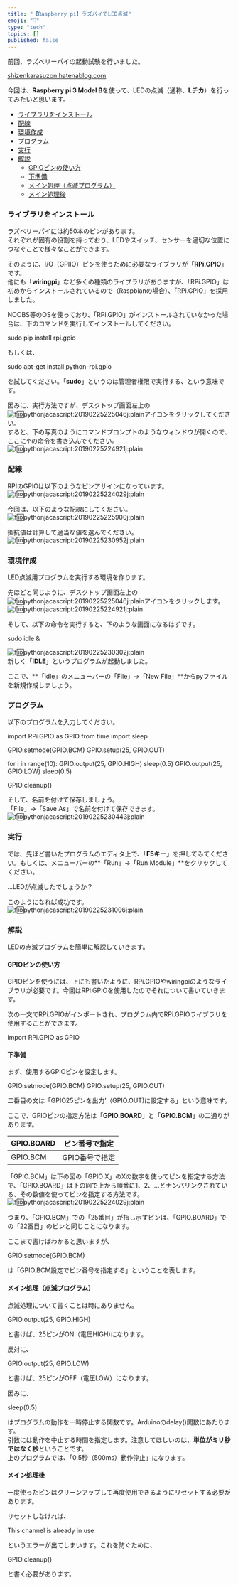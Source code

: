 ```yaml
---
title: "【Raspberry pi】ラズパイでLED点滅"
emoji: "🤖"
type: "tech"
topics: []
published: false
---
```


前回、ラズベリーパイの起動試験を行いました。

[shizenkarasuzon.hatenablog.com](https://shizenkarasuzon.hatenablog.com/entry/2019/01/25/093759)

今回は、**Raspberry pi 3 Model B**を使って、LEDの点滅（通称、**Lチカ**）を行ってみたいと思います。

* [ライブラリをインストール](#ライブラリをインストール)
* [配線](#配線)
* [環境作成](#環境作成)
* [プログラム](#プログラム)
* [実行](#実行)
* [解説](#解説)  
   * [GPIOピンの使い方](#GPIOピンの使い方)  
   * [下準備](#下準備)  
   * [メイン処理（点滅プログラム）](#メイン処理点滅プログラム)  
   * [メイン処理後](#メイン処理後)

### ライブラリをインストール

ラズベリーパイには約50本のピンがあります。  
それぞれが固有の役割を持っており、LEDやスイッチ、センサーを適切な位置につなぐことで様々なことができます。

そのように、I/O（GPIIO）ピンを使うために必要なライブラリが「**RPi.GPIO**」です。  
他にも「**wiringpi**」など多くの種類のライブラリがありますが、「RPi.GPIO」は初めからインストールされているので（Raspbianの場合）、「RPi.GPIO」を採用しました。

NOOBS等のOSを使っており、「RPi.GPIO」がインストールされていなかった場合は、下のコマンドを実行してインストールしてください。  
  
sudo pip install rpi.gpio

もしくは、

sudo apt-get install python-rpi.gpio

を試してください。「**sudo**」というのは管理者権限で実行する、という意味です。
  
  
因みに、実行方法ですが、デスクトップ画面左上の![f:id:pythonjacascript:20190225225046j:plain](/images/ppythonjacascript2019022520190225225046.jpg "f:id:pythonjacascript:20190225225046j:plain")アイコンをクリックしてください。  
すると、下の写真のようにコマンドプロンプトのようなウィンドウが開くので、ここに↑の命令を書き込んでください。  
![f:id:pythonjacascript:20190225224921j:plain](/images/ppythonjacascript2019022520190225224921.jpg "f:id:pythonjacascript:20190225224921j:plain")  
  
  
### 配線

RPIのGPIOは以下のようなピンアサインになっています。  
![f:id:pythonjacascript:20190225224029j:plain](/images/ppythonjacascript2019022520190225224029.jpg "f:id:pythonjacascript:20190225224029j:plain")  

  
今回は、以下のような配線にしてください。  
![f:id:pythonjacascript:20190225225900j:plain](/images/ppythonjacascript2019022520190225225900.jpg "f:id:pythonjacascript:20190225225900j:plain")  

  
抵抗値は計算して適当な値を選んでください。  
![f:id:pythonjacascript:20190225230952j:plain](/images/ppythonjacascript2019022520190225230952.jpg "f:id:pythonjacascript:20190225230952j:plain")  
  
  
### 環境作成

LED点滅用プログラムを実行する環境を作ります。

先ほどと同じように、デスクトップ画面左上の![f:id:pythonjacascript:20190225225046j:plain](/images/ppythonjacascript2019022520190225225046.jpg "f:id:pythonjacascript:20190225225046j:plain")アイコンをクリックします。  
![f:id:pythonjacascript:20190225224921j:plain](/images/ppythonjacascript2019022520190225224921.jpg "f:id:pythonjacascript:20190225224921j:plain")

そして、以下の命令を実行すると、下のような画面になるはずです。

sudo idle &

  
![f:id:pythonjacascript:20190225230302j:plain](/images/ppythonjacascript2019022520190225230302.jpg "f:id:pythonjacascript:20190225230302j:plain")  
新しく「**IDLE**」というプログラムが起動しました。

  
ここで、**「idle」のメニューバーの「File」→「New File」**からpyファイルを新規作成しましょう。  
  
  
### プログラム

以下のプログラムを入力してください。

import RPi.GPIO as GPIO
from time import sleep

GPIO.setmode(GPIO.BCM)
GPIO.setup(25, GPIO.OUT)

for i in range(10):
    GPIO.output(25, GPIO.HIGH)
    sleep(0.5)
    GPIO.output(25, GPIO.LOW)
    sleep(0.5)

GPIO.cleanup()

  
そして、名前を付けて保存しましょう。  
「File」→「Save As」で名前を付けて保存できます。  
![f:id:pythonjacascript:20190225230443j:plain](/images/ppythonjacascript2019022520190225230443.jpg "f:id:pythonjacascript:20190225230443j:plain")  
  
  
### 実行

では、先ほど書いたプログラムのエディタ上で、「**F5キー**」を押してみてください。もしくは、メニューバーの**「Run」→「Run Module」**をクリックしてください。

...LEDが点滅したでしょうか？

このようになれば成功です。  
![f:id:pythonjacascript:20190225231006j:plain](/images/ppythonjacascript2019022520190225231006.jpg "f:id:pythonjacascript:20190225231006j:plain")  
  
  
### 解説

LEDの点滅プログラムを簡単に解説していきます。

#### GPIOピンの使い方

GPIOピンを使うには、上にも書いたように、RPi.GPIOやwiringpiのようなライブラリが必要です。今回はRPi.GPIOを使用したのでそれについて書いていきます。

  
次の一文でRPi.GPIOがインポートされ、プログラム内でRPi.GPIOライブラリを使用することができます。

import RPi.GPIO as GPIO

#### 下準備

まず、使用するGPIOピンを設定します。

GPIO.setmode(GPIO.BCM)
GPIO.setup(25, GPIO.OUT)

二番目の文は「GPIO25ピンを出力’（GPIO.OUT)に設定する」という意味です。

ここで、GPIOピンの指定方法は「**GPIO.BOARD**」と「**GPIO.BCM**」の二通りがあります。

| GPIO.BOARD | ピン番号で指定   |
| ---------- | --------- |
| GPIO.BCM   | GPIO番号で指定 |

「GPIO.BCM」は下の図の「GPIO X」のXの数字を使ってピンを指定する方法で、「GPIO.BOARD」は下の図で上から順番に1、2、...とナンバリングされている、その数値を使ってピンを指定する方法です。  
![f:id:pythonjacascript:20190225224029j:plain](/images/ppythonjacascript2019022520190225224029.jpg "f:id:pythonjacascript:20190225224029j:plain")

  
つまり、「GPIO.BCM」での「25番目」が指し示すピンは、「GPIO.BOARD」での「22番目」のピンと同じことになります。

ここまで書けばわかると思いますが、

GPIO.setmode(GPIO.BCM)

は「GPIO.BCM設定でピン番号を指定する」ということを表します。  
  
#### メイン処理（点滅プログラム）

点滅処理について書くことは時にありません。

GPIO.output(25, GPIO.HIGH)

と書けば、25ピンがON（電圧HIGH)になります。

反対に、

GPIO.output(25, GPIO.LOW)

と書けば、25ピンがOFF（電圧LOW）になります。

因みに、

sleep(0.5)

はプログラムの動作を一時停止する関数です。Arduinoのdelay()関数にあたります。  
引数には動作を中止する時間を指定します。注意してほしいのは、**単位がミリ秒ではなく秒**ということです。  
上のプログラムでは、「0.5秒（500ms）動作停止」になります。  
  
#### メイン処理後

一度使ったピンはクリーンアップして再度使用できるようにリセットする必要があります。

リセットしなければ、

This channel is already in use

というエラーが出てしまいます。これを防ぐために、

GPIO.cleanup()

と書く必要があります。